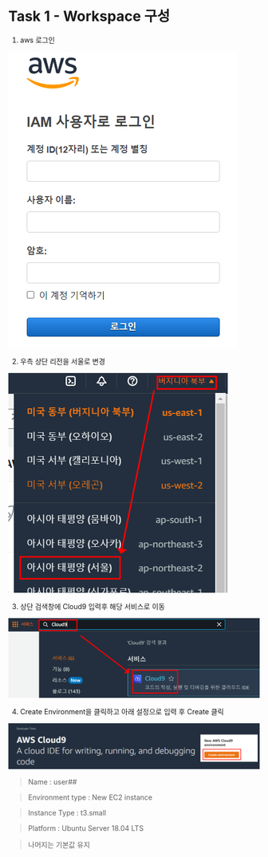 # Task 1 - Workspace 구성

1. aws 로그인 

![](../img/L1T1-1.png)

2. 우측 상단 리전을 서울로 변경

![](../img/L1T1-2.png)

3. 상단 검색창에 Cloud9 입력후 해당 서비스로 이동

![](../img/L1T1-3.png)

4. Create Environment을 클릭하고 아래 설정으로 입력 후 Create 클릭

![](../img/L1T1-4.png)

> Name : user##

> Environment type : New EC2 instance

> Instance Type : t3.small

> Platform : Ubuntu Server 18.04 LTS

> 나머지는 기본값 유지



